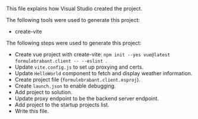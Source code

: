 This file explains how Visual Studio created the project.

The following tools were used to generate this project:
- create-vite

The following steps were used to generate this project:
- Create vue project with create-vite: `npm init --yes vue@latest formulebrabant.client -- --eslint `.
- Update `vite.config.js` to set up proxying and certs.
- Update `HelloWorld` component to fetch and display weather information.
- Create project file (`formulebrabant.client.esproj`).
- Create `launch.json` to enable debugging.
- Add project to solution.
- Update proxy endpoint to be the backend server endpoint.
- Add project to the startup projects list.
- Write this file.
